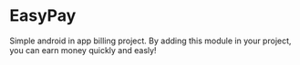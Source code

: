 # EasyPay
Simple android in app billing project. By adding this module in your project, you can earn money quickly and easly! 
